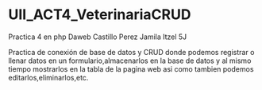 # UII_ACT4_VeterinariaCRUD

Practica 4 en php Daweb 
Castillo Perez Jamila Itzel 5J

Practica de conexión de base de datos y CRUD donde podemos
registrar o llenar datos en un formulario,almacenarlos en la base de 
datos y al mismo tiempo mostrarlos en la tabla de la pagina web asi como 
tambien podemos editarlos,eliminarlos,etc.
